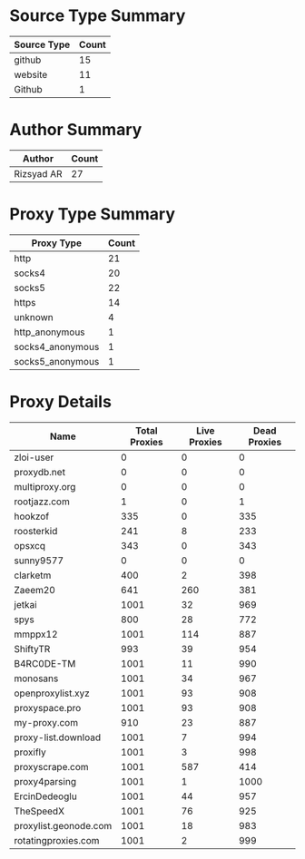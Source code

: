 # Source Type Summary

| Source Type | Count |
|-------------|-------|
| github | 15 |
| website | 11 |
| Github | 1 |


# Author Summary

| Author | Count |
|--------|-------|
| Rizsyad AR | 27 |


# Proxy Type Summary

| Proxy Type | Count |
|------------|-------|
| http | 21 |
| socks4 | 20 |
| socks5 | 22 |
| https | 14 |
| unknown | 4 |
| http_anonymous | 1 |
| socks4_anonymous | 1 |
| socks5_anonymous | 1 |


# Proxy Details

| Name | Total Proxies | Live Proxies | Dead Proxies |
|------|---------------|--------------|---------------|
| zloi-user | 0 | 0 | 0 |
| proxydb.net | 0 | 0 | 0 |
| multiproxy.org | 0 | 0 | 0 |
| rootjazz.com | 1 | 0 | 1 |
| hookzof | 335 | 0 | 335 |
| roosterkid | 241 | 8 | 233 |
| opsxcq | 343 | 0 | 343 |
| sunny9577 | 0 | 0 | 0 |
| clarketm | 400 | 2 | 398 |
| Zaeem20 | 641 | 260 | 381 |
| jetkai | 1001 | 32 | 969 |
| spys | 800 | 28 | 772 |
| mmppx12 | 1001 | 114 | 887 |
| ShiftyTR | 993 | 39 | 954 |
| B4RC0DE-TM | 1001 | 11 | 990 |
| monosans | 1001 | 34 | 967 |
| openproxylist.xyz | 1001 | 93 | 908 |
| proxyspace.pro | 1001 | 93 | 908 |
| my-proxy.com | 910 | 23 | 887 |
| proxy-list.download | 1001 | 7 | 994 |
| proxifly | 1001 | 3 | 998 |
| proxyscrape.com | 1001 | 587 | 414 |
| proxy4parsing | 1001 | 1 | 1000 |
| ErcinDedeoglu | 1001 | 44 | 957 |
| TheSpeedX | 1001 | 76 | 925 |
| proxylist.geonode.com | 1001 | 18 | 983 |
| rotatingproxies.com | 1001 | 2 | 999 |
